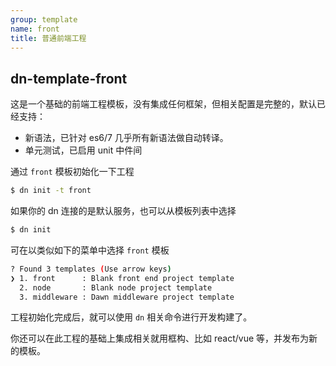 ```yaml
---
group: template
name: front
title: 普通前端工程
---
```


## dn-template-front

这是一个基础的前端工程模板，没有集成任何框架，但相关配置是完整的，默认已经支持：

- 新语法，已针对 es6/7 几乎所有新语法做自动转译。
- 单元测试，已启用 unit 中件间

通过 `front` 模板初始化一下工程

```sh
$ dn init -t front
```

如果你的 dn 连接的是默认服务，也可以从模板列表中选择

```sh
$ dn init
```

可在以类似如下的菜单中选择 `front` 模板
```sh
? Found 3 templates (Use arrow keys)
❯ 1. front      : Blank front end project template
  2. node       : Blank node project template
  3. middleware : Dawn middleware project template
```

工程初始化完成后，就可以使用 `dn` 相关命令进行开发构建了。

你还可以在此工程的基础上集成相关就用框构、比如 react/vue 等，并发布为新的模板。